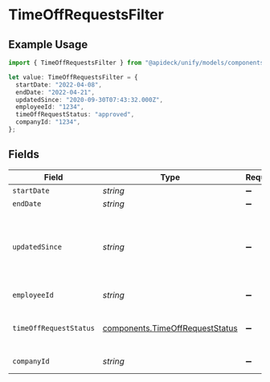 # TimeOffRequestsFilter

## Example Usage

```typescript
import { TimeOffRequestsFilter } from "@apideck/unify/models/components";

let value: TimeOffRequestsFilter = {
  startDate: "2022-04-08",
  endDate: "2022-04-21",
  updatedSince: "2020-09-30T07:43:32.000Z",
  employeeId: "1234",
  timeOffRequestStatus: "approved",
  companyId: "1234",
};
```

## Fields

| Field                                                                              | Type                                                                               | Required                                                                           | Description                                                                        | Example                                                                            |
| ---------------------------------------------------------------------------------- | ---------------------------------------------------------------------------------- | ---------------------------------------------------------------------------------- | ---------------------------------------------------------------------------------- | ---------------------------------------------------------------------------------- |
| `startDate`                                                                        | *string*                                                                           | :heavy_minus_sign:                                                                 | Start date                                                                         | 2022-04-08                                                                         |
| `endDate`                                                                          | *string*                                                                           | :heavy_minus_sign:                                                                 | End date                                                                           | 2022-04-21                                                                         |
| `updatedSince`                                                                     | *string*                                                                           | :heavy_minus_sign:                                                                 | Minimum date the time off request was last created or modified                     | 2020-09-30T07:43:32.000Z                                                           |
| `employeeId`                                                                       | *string*                                                                           | :heavy_minus_sign:                                                                 | Employee ID                                                                        | 1234                                                                               |
| `timeOffRequestStatus`                                                             | [components.TimeOffRequestStatus](../../models/components/timeoffrequeststatus.md) | :heavy_minus_sign:                                                                 | Time off request status to filter on                                               | requested                                                                          |
| `companyId`                                                                        | *string*                                                                           | :heavy_minus_sign:                                                                 | Company ID                                                                         | 1234                                                                               |